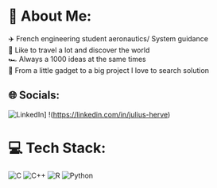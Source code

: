 # 💫 About Me:
✈️ French engineering student aeronautics/ System guidance<br>🚀 Like to travel a lot and discover the world<br>🏎️ Always a 1000 ideas at the same times <br>🤖 From a little gadget to a big project I love to search solution


## 🌐 Socials:
![LinkedIn](https://img.shields.io/badge/LinkedIn-%230077B5.svg?logo=linkedin&logoColor=white)] !(https://linkedin.com/in/julius-herve) 

# 💻 Tech Stack:
![C](https://img.shields.io/badge/c-%2300599C.svg?style=for-the-badge&logo=c&logoColor=white) ![C++](https://img.shields.io/badge/c++-%2300599C.svg?style=for-the-badge&logo=c%2B%2B&logoColor=white) ![R](https://img.shields.io/badge/r-%23276DC3.svg?style=for-the-badge&logo=r&logoColor=white) ![Python](https://img.shields.io/badge/python-3670A0?style=for-the-badge&logo=python&logoColor=ffdd54) 
